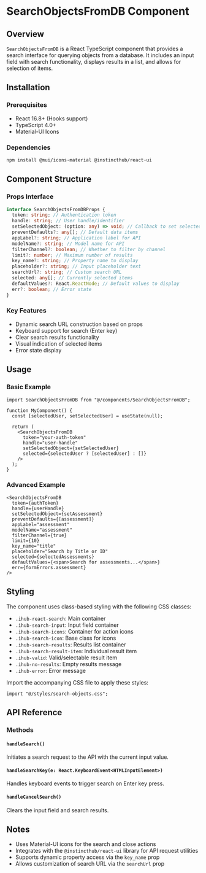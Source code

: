 # SearchObjectsFromDB Component

## Overview

`SearchObjectsFromDB` is a React TypeScript component that provides a search interface for querying objects from a database. It includes an input field with search functionality, displays results in a list, and allows for selection of items.

## Installation

### Prerequisites

- React 16.8+ (Hooks support)
- TypeScript 4.0+
- Material-UI Icons

### Dependencies

```bash
npm install @mui/icons-material @instincthub/react-ui
```

## Component Structure

### Props Interface

```typescript
interface SearchObjectsFromDBProps {
  token: string; // Authentication token
  handle: string; // User handle/identifier
  setSelectedObject: (option: any) => void; // Callback to set selected object
  preventDefaults?: any[]; // Default data items
  appLabel?: string; // Application label for API
  modelName?: string; // Model name for API
  filterChannel?: boolean; // Whether to filter by channel
  limit?: number; // Maximum number of results
  key_name?: string; // Property name to display
  placeholder?: string; // Input placeholder text
  searchUrl?: string; // Custom search URL
  selected: any[]; // Currently selected items
  defaultValues?: React.ReactNode; // Default values to display
  err?: boolean; // Error state
}
```

### Key Features

- Dynamic search URL construction based on props
- Keyboard support for search (Enter key)
- Clear search results functionality
- Visual indication of selected items
- Error state display

## Usage

### Basic Example

```tsx
import SearchObjectsFromDB from "@/components/SearchObjectsFromDB";

function MyComponent() {
  const [selectedUser, setSelectedUser] = useState(null);

  return (
    <SearchObjectsFromDB
      token="your-auth-token"
      handle="user-handle"
      setSelectedObject={setSelectedUser}
      selected={selectedUser ? [selectedUser] : []}
    />
  );
}
```

### Advanced Example

```tsx
<SearchObjectsFromDB
  token={authToken}
  handle={userHandle}
  setSelectedObject={setAssessment}
  preventDefaults={[assessment]}
  appLabel="assessment"
  modelName="assessment"
  filterChannel={true}
  limit={10}
  key_name="title"
  placeholder="Search by Title or ID"
  selected={selectedAssessments}
  defaultValues={<span>Search for assessments...</span>}
  err={formErrors.assessment}
/>
```

## Styling

The component uses class-based styling with the following CSS classes:

- `.ihub-react-search`: Main container
- `.ihub-search-input`: Input field container
- `.ihub-search-icons`: Container for action icons
- `.ihub-search-icon`: Base class for icons
- `.ihub-search-results`: Results list container
- `.ihub-search-result-item`: Individual result item
- `.ihub-valid`: Valid/selectable result item
- `.ihub-no-results`: Empty results message
- `.ihub-error`: Error message

Import the accompanying CSS file to apply these styles:

```tsx
import "@/styles/search-objects.css";
```

## API Reference

### Methods

#### `handleSearch()`

Initiates a search request to the API with the current input value.

#### `handleSearchKey(e: React.KeyboardEvent<HTMLInputElement>)`

Handles keyboard events to trigger search on Enter key press.

#### `handleCancelSearch()`

Clears the input field and search results.

## Notes

- Uses Material-UI icons for the search and close actions
- Integrates with the `@instincthub/react-ui` library for API request utilities
- Supports dynamic property access via the `key_name` prop
- Allows customization of search URL via the `searchUrl` prop
